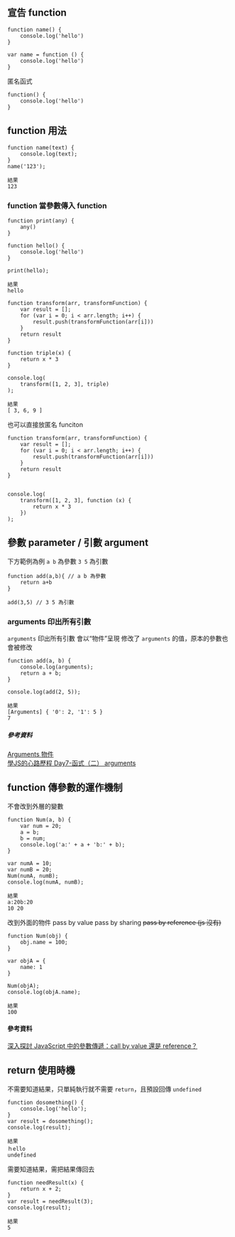 ## 宣告 function
```
function name() {
    console.log('hello')
}
```
```
var name = function () {
    console.log('hello')
}
```

匿名函式
```
function() {
    console.log('hello')
}
```

## function 用法
```
function name(text) {
    console.log(text);
}
name('123');

結果
123
```

### function 當參數傳入 function

```
function print(any) {
    any()
}

function hello() {
    console.log('hello')
}

print(hello);

結果
hello
```


```
function transform(arr, transformFunction) {
    var result = [];
    for (var i = 0; i < arr.length; i++) {
        result.push(transformFunction(arr[i]))
    }
    return result
}

function triple(x) {
    return x * 3
}

console.log(
    transform([1, 2, 3], triple)
);

結果
[ 3, 6, 9 ]
```

也可以直接放匿名 funciton
```
function transform(arr, transformFunction) {
    var result = [];
    for (var i = 0; i < arr.length; i++) {
        result.push(transformFunction(arr[i]))
    }
    return result
}


console.log(
    transform([1, 2, 3], function (x) {
        return x * 3
    })
);
```

## 參數 parameter / 引數 argument
下方範例為例
`a b` 為參數
`3 5` 為引數
```
function add(a,b){ // a b 為參數
    return a+b
}

add(3,5) // 3 5 為引數
```


### arguments 印出所有引數
`arguments` 印出所有引數
會以“物件”呈現
修改了 `arguments` 的值，原本的參數也會被修改

```
function add(a, b) {
    console.log(arguments);
    return a + b;
}

console.log(add(2, 5));

結果
[Arguments] { '0': 2, '1': 5 }
7
```

##### 參考資料
[Arguments 物件
](https://developer.mozilla.org/zh-TW/docs/Web/JavaScript/Reference/Functions/arguments)  
[學JS的心路歷程 Day7-函式（二） arguments](https://ithelp.ithome.com.tw/articles/10204008)  

## function 傳參數的運作機制

不會改到外層的變數
```
function Num(a, b) {
    var num = 20;
    a = b;
    b = num;
    console.log('a:' + a + 'b:' + b);
}

var numA = 10;
var numB = 20;
Num(numA, numB);
console.log(numA, numB);

結果
a:20b:20
10 20
```

改到外面的物件
pass by value
pass by sharing
~~pass by reference (js 沒有)~~

```
function Num(obj) {
    obj.name = 100;
}

var objA = {
    name: 1
}

Num(objA);
console.log(objA.name);

結果
100
```

#### 參考資料
[深入探討 JavaScript 中的參數傳遞：call by value 還是 reference？](https://blog.techbridge.cc/2018/06/23/javascript-call-by-value-or-reference/)

## return 使用時機
不需要知道結果，只單純執行就不需要 `return`，且預設回傳 `undefined`
```
function dosomething() {
    console.log('hello');
}
var result = dosomething();
console.log(result);

結果
ｈello
undefined
```


需要知道結果，需把結果傳回去
```
function needResult(x) {
    return x + 2;
}
var result = needResult(3);
console.log(result);

結果
5
```